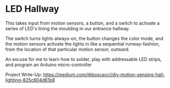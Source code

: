 # LED Hallway

This takes input from motion sensors, a button, and a switch to activate a series of LED's lining the moulding in our entrance hallway.

The switch turns lights always-on, the button changes the color mode, and the motion sensors activate the lights in like a sequential runway-fashion, from the location of that particular motion sensor, outward.

An excuse for me to learn how to solder, play with addressable LED strips, and program an Arduino micro-controller

Project Write-Up:
https://medium.com/@boscacci/diy-motion-sensing-hall-lighting-825c604d61b8
